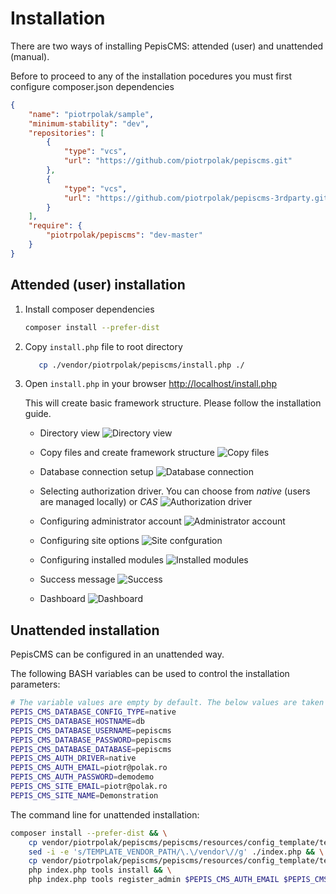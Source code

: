# Installation

There are two ways of installing PepisCMS: attended (user) and unattended (manual).

Before to proceed to any of the installation pocedures you must first configure composer.json dependencies
                                                                      
```json
{
    "name": "piotrpolak/sample",
    "minimum-stability": "dev",
    "repositories": [
        {
            "type": "vcs",
            "url": "https://github.com/piotrpolak/pepiscms.git"
        },
        {
            "type": "vcs",
            "url": "https://github.com/piotrpolak/pepiscms-3rdparty.git"
        }
    ],
    "require": {
        "piotrpolak/pepiscms": "dev-master"
    }
}

```

## Attended (user) installation
    
1. Install composer dependencies

    ```bash
    composer install --prefer-dist
    ```
    
2. Copy `install.php` file to root directory

     ```bash
        cp ./vendor/piotrpolak/pepiscms/install.php ./
     ```
     
3. Open `install.php` in your browser [http://localhost/install.php](http://localhost/install.php)

    This will create basic framework structure. Please follow the installation guide.

    * Directory view
    ![Directory view](screens/INSTALLATION_1.png)
   
    * Copy files and create framework structure
    ![Copy files](screens/INSTALLATION_2.png)
   
    * Database connection setup
    ![Database connection](screens/INSTALLATION_3.png)
   
    * Selecting authorization driver. You can choose from *native* (users are managed locally) or *CAS*
    ![Authorization driver](screens/INSTALLATION_4.png)
   
    * Configuring administrator account
    ![Administrator account](screens/INSTALLATION_5.png)
   
    * Configuring site options
    ![Site confguration](screens/INSTALLATION_6.png)
   
    * Configuring installed modules
    ![Installed modules](screens/INSTALLATION_7.png)
   
    * Success message
    ![Success](screens/INSTALLATION_8.png)
   
    * Dashboard
    ![Dashboard](screens/INSTALLATION_9.png)
    
## Unattended installation

PepisCMS can be configured in an unattended way.

The following BASH variables can be used to control the installation parameters:

```bash
# The variable values are empty by default. The below values are taken from docker-compose.yml file
PEPIS_CMS_DATABASE_CONFIG_TYPE=native
PEPIS_CMS_DATABASE_HOSTNAME=db
PEPIS_CMS_DATABASE_USERNAME=pepiscms
PEPIS_CMS_DATABASE_PASSWORD=pepiscms
PEPIS_CMS_DATABASE_DATABASE=pepiscms
PEPIS_CMS_AUTH_DRIVER=native
PEPIS_CMS_AUTH_EMAIL=piotr@polak.ro
PEPIS_CMS_AUTH_PASSWORD=demodemo
PEPIS_CMS_SITE_EMAIL=piotr@polak.ro
PEPIS_CMS_SITE_NAME=Demonstration
```

The command line for unattended installation:

```bash
composer install --prefer-dist && \
    cp vendor/piotrpolak/pepiscms/pepiscms/resources/config_template/template_index.php ./index.php && \
    sed -i -e 's/TEMPLATE_VENDOR_PATH/\.\/vendor\//g' ./index.php && \
    cp vendor/piotrpolak/pepiscms/pepiscms/resources/config_template/template_.htaccess ./.htaccess && \
    php index.php tools install && \
    php index.php tools register_admin $PEPIS_CMS_AUTH_EMAIL $PEPIS_CMS_AUTH_PASSWORD
```